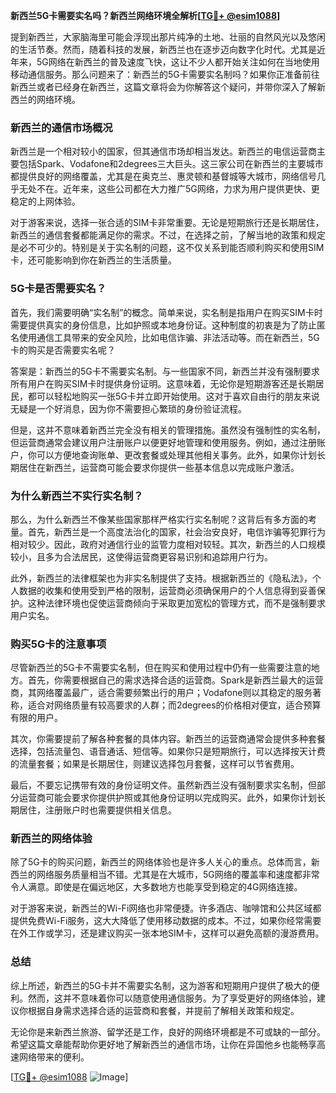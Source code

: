 **新西兰5G卡需要实名吗？新西兰网络环境全解析[[TG💪+ @esim1088](https://t.me/s/esim1088)]**

提到新西兰，大家脑海里可能会浮现出那片纯净的土地、壮丽的自然风光以及悠闲的生活节奏。然而，随着科技的发展，新西兰也在逐步迈向数字化时代。尤其是近年来，5G网络在新西兰的普及速度飞快，这让不少人都开始关注如何在当地使用移动通信服务。那么问题来了：新西兰的5G卡需要实名制吗？如果你正准备前往新西兰或者已经身在新西兰，这篇文章将会为你解答这个疑问，并带你深入了解新西兰的网络环境。

### 新西兰的通信市场概况

新西兰是一个相对较小的国家，但其通信市场却相当发达。新西兰的电信运营商主要包括Spark、Vodafone和2degrees三大巨头。这三家公司在新西兰的主要城市都提供良好的网络覆盖，尤其是在奥克兰、惠灵顿和基督城等大城市，网络信号几乎无处不在。近年来，这些公司都在大力推广5G网络，力求为用户提供更快、更稳定的上网体验。

对于游客来说，选择一张合适的SIM卡非常重要。无论是短期旅行还是长期居住，新西兰的通信套餐都能满足你的需求。不过，在选择之前，了解当地的政策和规定是必不可少的。特别是关于实名制的问题，这不仅关系到能否顺利购买和使用SIM卡，还可能影响到你在新西兰的生活质量。

### 5G卡是否需要实名？

首先，我们需要明确“实名制”的概念。简单来说，实名制是指用户在购买SIM卡时需要提供真实的身份信息，比如护照或本地身份证。这种制度的初衷是为了防止匿名使用通信工具带来的安全风险，比如电信诈骗、非法活动等。而在新西兰，5G卡的购买是否需要实名呢？

答案是：新西兰的5G卡不需要实名制。与一些国家不同，新西兰并没有强制要求所有用户在购买SIM卡时提供身份证明。这意味着，无论你是短期游客还是长期居民，都可以轻松地购买一张5G卡并立即开始使用。这对于喜欢自由行的朋友来说无疑是一个好消息，因为你不需要担心繁琐的身份验证流程。

但是，这并不意味着新西兰完全没有相关的管理措施。虽然没有强制性的实名制，但运营商通常会建议用户注册账户以便更好地管理和使用服务。例如，通过注册账户，你可以方便地查询账单、更改套餐或处理其他相关事务。此外，如果你计划长期居住在新西兰，运营商可能会要求你提供一些基本信息以完成账户激活。

### 为什么新西兰不实行实名制？

那么，为什么新西兰不像某些国家那样严格实行实名制呢？这背后有多方面的考量。首先，新西兰是一个高度法治化的国家，社会治安良好，电信诈骗等犯罪行为相对较少。因此，政府对通信行业的监管力度相对较轻。其次，新西兰的人口规模较小，且多为合法居民，这使得运营商更容易识别和追踪用户行为。

此外，新西兰的法律框架也为非实名制提供了支持。根据新西兰的《隐私法》，个人数据的收集和使用受到严格的限制，运营商必须确保用户的个人信息得到妥善保护。这种法律环境也促使运营商倾向于采取更加宽松的管理方式，而不是强制要求用户实名。

### 购买5G卡的注意事项

尽管新西兰的5G卡不需要实名制，但在购买和使用过程中仍有一些需要注意的地方。首先，你需要根据自己的需求选择合适的运营商。Spark是新西兰最大的运营商，其网络覆盖最广，适合需要频繁出行的用户；Vodafone则以其稳定的服务著称，适合对网络质量有较高要求的人群；而2degrees的价格相对便宜，适合预算有限的用户。

其次，你需要提前了解各种套餐的具体内容。新西兰的运营商通常会提供多种套餐选择，包括流量包、语音通话、短信等。如果你只是短期旅行，可以选择按天计费的流量套餐；如果是长期居住，则建议选择包月套餐，这样可以节省费用。

最后，不要忘记携带有效的身份证明文件。虽然新西兰没有强制要求实名制，但部分运营商可能会要求你提供护照或其他身份证明以完成购买。此外，如果你计划长期居住，注册账户时也需要提供相关信息。

### 新西兰的网络体验

除了5G卡的购买问题，新西兰的网络体验也是许多人关心的重点。总体而言，新西兰的网络服务质量相当不错。尤其是在大城市，5G网络的覆盖率和速度都非常令人满意。即使是在偏远地区，大多数地方也能享受到稳定的4G网络连接。

对于游客来说，新西兰的Wi-Fi网络也非常便捷。许多酒店、咖啡馆和公共区域都提供免费Wi-Fi服务，这大大降低了使用移动数据的成本。不过，如果你经常需要在外工作或学习，还是建议购买一张本地SIM卡，这样可以避免高额的漫游费用。

### 总结

综上所述，新西兰的5G卡并不需要实名制，这为游客和短期用户提供了极大的便利。然而，这并不意味着你可以随意使用通信服务。为了享受更好的网络体验，建议你根据自身需求选择合适的运营商和套餐，并提前了解相关政策和规定。

无论你是来新西兰旅游、留学还是工作，良好的网络环境都是不可或缺的一部分。希望这篇文章能帮助你更好地了解新西兰的通信市场，让你在异国他乡也能畅享高速网络带来的便利。

[[TG💪+ @esim1088](https://t.me/s/esim1088) ![Image](https://i.postimg.cc/4NQfJmqS/Snipaste-2025-05-13-00-14-12.png)]